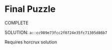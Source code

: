 # Final Puzzle

COMPLETE

SOLUTION: `a::cc989e73fcc2f0724e35fc71305d86b7`

Requires horcrux solution
